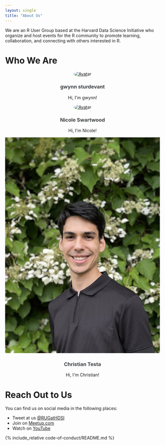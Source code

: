 ```yaml
---
layout: single
title: "About Us"
---
```


We are an R User Group based at the Harvard Data Science Initiative who
organize and host events for the R community to promote learning,
collaboration, and connecting with others interested in R.

# Who We Are

<center>
<div class="">
<div class='feature__wrapper' style='display: inline'>
<div class='feature__item'>
<div class='archive__item'>
<div class='archive__item-teaser'>
<a href="https://www.nzgwynn.com/">
<img 
  src="/assets/images/gwynn_portrait.jpg" 
  alt="Avatar" 
  style="border-radius: 50%; max-width: 175px; max-height: 175px;"
  >
</a>
</div>
<div class='archive__item-body'>
<a style='text-decoration: none; color: #3d4144'
  href="https://www.nzgwynn.com/">
<h3 class='archive__item-title'>gwynn sturdevant</h3>
</a>
<div class='archive__item-excerpt'>
<p>Hi, I'm gwynn!</p>
</div>
</div>
</div>
</div>
<div class='feature__item'>
<div class='archive__item'>
<div class='archive__item-teaser'>

<a href="https://nswartwo.wixsite.com/website">
<img 
  src="https://static.wixstatic.com/media/29c8a8_b8b50062f51c4ab19f24eb34511a0de2~mv2.jpg/v1/fill/w_200,h_200,al_c,q_80,usm_0.66_1.00_0.01/SwartwoodHeadshot_JPG.webp" 
  alt="Avatar" 
  style="border-radius: 50%; max-width: 175px; max-height: 175px;"
  >
</a>
</div>
<div class='archive__item-body'>
<a style='text-decoration: none; color: #3d4144'
  href="https://nswartwo.wixsite.com/website">
<h3 class='archive__item-title'>Nicole Swartwood</h3>
</a>
<div class='archive__item-excerpt'>
<p>Hi, I'm Nicole!</p>
</div>
</div>
</div>
</div>
<div class='feature__item'>
<div class='archive__item'>
<div class='archive__item-teaser'>
<div class='circular--portrait'>
<a href='https://ctesta.com/'>
<img 
  style=''
  src="/assets/images/christian_portrait.jpeg" 
  alt="Avatar">
</a>
</div>
</div>
<div class='archive__item-body'>
<a style='text-decoration: none; color: #3d4144' href='https://ctesta.com'>
<h3 class='archive__item-title'>Christian Testa</h3>
</a>
<div class='archive__item-excerpt'>
<p>Hi, I'm Christian!</p>
</div>
</div>
</div>
</div>
</div>
</div>
</center>

# Reach Out to Us

You can find us on social media in the following places: 

  - Tweet at us <a href="https://twitter.com/RUGatHDSI">@RUGatHDSI</a> 
  - Join on <a href="https://www.meetup.com/r-user-group-at-harvard-data-science-initiative">Meetup.com</a>
  - Watch on <a href="https://www.youtube.com/channel/UC8bO8eVpfEK8LbqH0oxyc3Q">YouTube</a>


{% include_relative code-of-conduct/README.md %}


